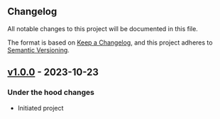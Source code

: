 ## Changelog

All notable changes to this project will be documented in this file.

The format is based on [Keep a Changelog](https://keepachangelog.com/en/1.0.0/),
and this project adheres to [Semantic Versioning](https://semver.org/spec/v2.0.0.html).

## [v1.0.0] - 2023-10-23
### Under the hood changes
- Initiated project

[Unreleased]: https://github.com/rarimo/horizon-svc/compare/v1.0.0...HEAD
[v1.0.0]: https://github.com/rarimo/horizon-svc/releases/tag/v1.0.0
